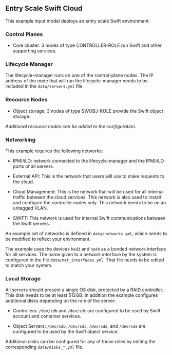 <!--
(c) Copyright 2015 Hewlett Packard Enterprise Development LP
(c) Copyright 2017-2019 SUSE LLC

Licensed under the Apache License, Version 2.0 (the "License"); you may
not use this file except in compliance with the License. You may obtain
a copy of the License at

http://www.apache.org/licenses/LICENSE-2.0

Unless required by applicable law or agreed to in writing, software
distributed under the License is distributed on an "AS IS" BASIS, WITHOUT
WARRANTIES OR CONDITIONS OF ANY KIND, either express or implied. See the
License for the specific language governing permissions and limitations
under the License.
-->

## Entry Scale Swift Cloud

This example input model deploys an entry scale Swift environment.

### Control Planes

- Core cluster: 3 nodes of type CONTROLLER-ROLE run Swift and other supporting
  services.

### Lifecycle Manager

  The lifecycle-manager runs on one of the control-plane nodes. The IP address
  of the node that will run the lifecycle-manager needs to be included in the
  `data/servers.yml` file.

### Resource Nodes

- Object storage: 3 nodes of type SWOBJ-ROLE provide the Swift object storage.

*Additional resource nodes can be added to the configuration.*

### Networking

This example requires the following networks:

- IPMI/iLO: network connected to the lifecycle-manager and the IPMI/iLO ports
  of all servers.

- External API: This is the network that users will use to make requests to
  the cloud.

- Cloud Management: This is the network that will be used for all internal
  traffic between the cloud services. This network is also used to install and
  configure the controller nodes only. This network needs to be on an untagged
  VLAN.

- SWIFT: This network is used for internal Swift communications between the
  Swift servers.

An example set of networks is defined in `data/networks.yml`, which needs to be
modified to reflect your environment.

The example uses the devices `hed3` and `hed4` as a bonded network interface
for all services. The name given to a network interface by the system is
configured in the file `data/net_interfaces.yml`. That file needs to be
edited to match your system.

### Local Storage

All servers should present a single OS disk, protected by a RAID controller.
This disk needs to be at least 512GB. In addition the example configures
additional disks depending on the role of the server:

- Controllers:  `/dev/sdb` and `/dev/sdc` are configured to be used by
  Swift account and container services.

- Object Servers:  `/dev/sdb`, `/dev/sdc`, `/dev/sdd`, and `/dev/sde` are
  configured to be used by the Swift object service.

Additional disks can be configured for any of these roles by editing the
corresponding `data/disks_*.yml` file.
